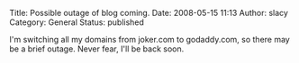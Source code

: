 Title: Possible outage of blog coming.
Date: 2008-05-15 11:13
Author: slacy
Category: General
Status: published

I'm switching all my domains from joker.com to godaddy.com, so there may
be a brief outage. Never fear, I'll be back soon.
